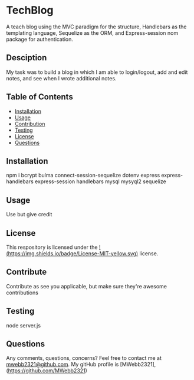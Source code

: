 # TechBlog

A teach blog using the MVC paradigm for the structure, Handlebars as the templating language, Sequelize as the ORM, and Express-session nom package for authentication.

## Desciption

My task was to build a blog in which I am able to login/logout, add and edit notes, and see when I wrote additional notes.

## Table of Contents

- [Installation](#installation)
- [Usage](#usage)
- [Contribution](#contribute)
- [Testing](#tests)
- [License](#license)
- [Questions](#questions)

## Installation

npm i
bcrypt
bulma
connect-session-sequelize
dotenv
express
express-handlebars
express-session
handlebars
mysql
mysyql2
sequelize

## Usage

Use but give credit

## License

This respository is licensed under the [!(https://img.shields.io/badge/License-MIT-yellow.svg)](https://opensource.org/licenses/MIT) license.

## Contribute

Contribute as see you applicable, but make sure they're awesome contributions

## Testing

node server.js

## Questions

Any comments, questions, concerns? Feel free to contact me at [mwebb2321@github.com](maito:mwebb2321@github.com).
My gitHub profile is [MWebb2321], (https://github.com/MWebb2321)
